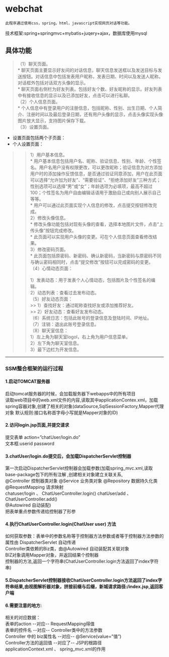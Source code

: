 # webchat

    此程序通过使用css，spring，html，javascript实现网页对话等功能。 
技术框架:spring+springmvc+mybatis+juqery+ajax，数据库使用mysql  </br>

## 具体功能
>（1）聊天页面。<br>
    * 聊天页面主要显示好友间的对话信息，聊天信息发送框以及发送目标与发送按钮。对话信息中包括发表用户昵称，发表日期、时间以及发送人昵称。对话框外包括对话双方头像的显示。 </br>
    * 聊天页面右侧栏为好友列表。包括好友个数、好友昵称的显示。好友列表中有接收信息的显示以及已添加好友，点击可以进行私聊。 </br>
>（2）个人信息页面。<br>
    * 个人信息中有登录用户的注册信息，包括昵称、性别、出生日期、个人简介、注册时间以及最后登录日期，还有用户头像的显示，点击头像实现头像图片放大显示，支持图片保存下载。</br>
>（3）设置页面。<br>
   * 设置页面包括两个子页面：<br>
   * 个人设置页面：<br>
>>1）用户基本信息。<br>
    * 用户基本信息包括用户名、昵称、验证信息、性别、年龄、个性签名。用户名用户没有权限更改，可以更改昵称；验证信息为对方添加用户时的添加操作反馈信息，是否通过验证同意添加，用户在此页面可以选择“允许加为好友”、“需要验证”、“拒绝添加好友”三种方式；性别选项可以选择“男”或“女”；年龄选项为必填项，最高不超过100；个性签名为用户自由编辑话语用于激励自己或向别人展示自己等等。<br>
    * 用户可以通过此页面实现个人信息的修改，点击提交按钮修改完成。<br>
  2）修改头像信息。<br>
    * 修改头像功能包括对现有头像的查看，选择本地图片文件，点击“上传头像”按钮完成修改。<br>
    * 此页面可以实现用户头像的变更。可在个人信息页面查看修改结果。<br>
>>3）修改密码页面。<br>
    * 此页面包括原密码、新密码、确认新密码，当新密码与原密码不同与确认密码相同时，点击“提交修改”按钮可以完成密码的变更。<br>
>（4）心情动态页面：<br>     
>>1）发表动态：用于发表个人心情动态，包括图片及个性签名的编辑。<br>
>>2）动态列表：查看过去发布动态。<br>
>（5）好友动态页面：<br>
       >> 1）查找好友：通过昵称查找好友或添加推荐好友。<br>
       >> 2）好友动态：查看好友发布动态。<br>
>（6）系统日志：包括此账号的登录信息及登陆时间、IP地址。<br>
>（7）注销：退出此账号登录信息。<br>
>（8）聊天室信息：<br>
>>1）左上角为聊天室logol，右上角为用户信息菜单。<br>
>>2）左下角为聊天室信息。<br>
>>3）最下边栏为开发信息。<br>

--------
### SSM整合框架的运行过程
#### 1.启动TOMCAT服务器
启动tomcat服务器的时候，会加载服务器下webapps中的所有项目<br>
读取web项目中的web.xml文件的内容,读取其中applicationContex.xml，加载spring容器对象,创建了相关的对象(dataSource,SqlSessionFactory,Mapper代理对象 默认规则:接口名称首字母小写就是Mapper对象的ID)<br>
#### 2.访问login.jsp页面,并提交请求
提交表单 action=”chatUser/login.do” <br>
文本框:userid   password<br>
#### 3.chatUser/login.do提交后，会加载DispatcherServlet控制器<br>
第一次启动DispatcherServlet控制器会加载参数(加载spring_mvc.xml,读取base-package包下的所有注解 ,创建相关对象建立关联关系, <br>
@Controller 控制器类对象 @Service 业务类对象 @Repository 数据持久化类<br>
@RequestMapping 请求映射<br>
chatuser/login   、   ChatUserController.login()
chatUser/add    、   ChatUserController.add()<br>
@Autowired 自动装配)<br>
把表单重点参数传递给控制器了形参<br>
#### 4.执行ChatUserController.login(ChatUser user) 方法<br>
如何获取参数：表单中的参数名称等于控制器方法参数或者等于控制器方法参数的属性由 DispatcherServlet 自动传递<br>
Controller类依赖的Biz类，由@Autowired 自动装配其关联对象<br>
BIZ对象调用Mapper对象，并返回结果个控制器<br>
控制器的方法,返回一个字符串(ChatUserController.login方法返回了index字符串)<br>
#### 5.DispatcherServlet控制器接收ChatUserController.login方法返回了index字符串结果,由视图解析器对象，拼接前缀与后缀，新城请求路径:/index.jsp,返回客户端<br>
#### 6.需要注意的地方:<br>
相关的对应数据：<br>
表单的action --对应--        RequestMapping得值<br>
表单的控件名  --对应--      Controller类中的方法参数<br>
Controller 中的 biz属性名   --对应-- @Service(value=”值”)<br>
Controller方法的返回值    --对应了--   JSP的根路径<br>
applicationContext.xml 、 spring_mvc.xml的作用<br>
